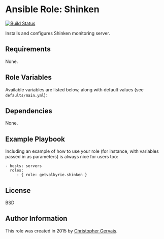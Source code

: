 Ansible Role: Shinken
=====================

[![Build Status](https://travis-ci.org/GetValkyrie/ansible-role-shinken.svg?branch=master)](https://travis-ci.org/GetValkyrie/ansible-role-shinken)

Installs and configures Shinken monitoring server.

Requirements
------------

None.

Role Variables
--------------

Available variables are listed below, along with default values (see `defaults/main.yml`):

Dependencies
------------

None.

Example Playbook
----------------

Including an example of how to use your role (for instance, with variables passed in as parameters) is always nice for users too:

    - hosts: servers
      roles:
         - { role: getvalkyrie.shinken }

License
-------

BSD

Author Information
------------------

This role was created in 2015 by [Christopher Gervais](http://ergonlogic.com/).
